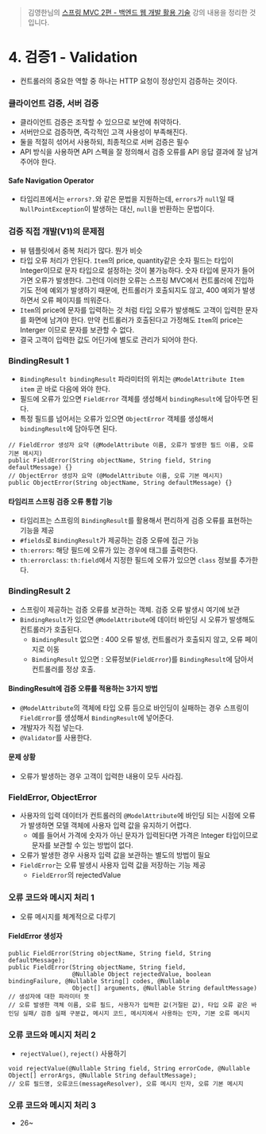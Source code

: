 > 김영한님의 [스프링 MVC 2편 - 백엔드 웹 개발 활용 기술](https://www.inflearn.com/course/%EC%8A%A4%ED%94%84%EB%A7%81-mvc-2/dashboard) 강의 내용을 정리한 것입니다.

# 4. 검증1 - Validation
- 컨트롤러의 중요한 역할 중 하나는 HTTP 요청이 정상인지 검증하는 것이다.
### 클라이언트 검증, 서버 검증
- 클라이언트 검증은 조작할 수 있으므로 보안에 취약하다.
- 서버만으로 검증하면, 즉각적인 고객 사용성이 부족해진다.
- 둘을 적절히 섞어서 사용하되, 최종적으로 서버 검증은 필수
- API 방식을 사용하면 API 스펙을 잘 정의해서 검증 오류를 API 응답 결과에 잘 남겨주어야 한다.
#### Safe Navigation Operator
- 타임리프에서는 `errors?.`와 같은 문법을 지원하는데, `errors`가 `null`일 때 `NullPointException`이 발생하는 대신, `null`을 반환하는 문법이다.
### 검증 직접 개발(V1)의 문제점
- 뷰 템플릿에서 중복 처리가 많다. 뭔가 비슷
- 타입 오류 처리가 안된다. `Item`의 price, quantity같은 숫자 필드는 타입이 Integer이므로 문자 타입으로 설정하는 것이 불가능하다. 숫자 타입에 문자가 들어가면 오류가 발생한다. 그런데 이러한 오류는 스프링 MVC에서 컨트롤러에 진입하기도 전에 예외가 발생하기 때문에, 컨트롤러가 호출되지도 않고, 400 예외가 발생하면서 오류 페이지를 띄워준다.
- `Item`의 price에 문자를 입력하는 것 처럼 타입 오류가 발생해도 고객이 입력한 문자를 화면에 남겨야 한다. 만약 컨트롤러가 호출된다고 가정해도 `Item`의 price는 Interger 이므로 문자를 보관할 수 없다.
- 결국 고객이 입력한 값도 어딘가에 별도로 관리가 되어야 한다.

### BindingResult 1
- `BindingResult bindingResult` 파라미터의 위치는 `@ModelAttribute Item item` 곧 바로 다음에 와야 한다.
- 필드에 오류가 있으면 `FieldError` 객체를 생성해서 `bindingResult`에 담아두면 된다.
- 특정 필드를 넘어서는 오류가 있으면 `ObjectError` 객체를 생성해서 `bindingResult`에 담아두면 된다.
```
// FieldError 생성자 요약 (@ModelAttribute 이름, 오류가 발생한 필드 이름, 오류 기본 메시지)
public FieldError(String objectName, String field, String defaultMessage) {}
// ObjectError 생성자 요약 (@ModelAttribute 이름, 오류 기본 메시지)
public ObjectError(String objectName, String defaultMessage) {}
```
#### 타임리프 스프링 검증 오류 통합 기능
- 타임리프는 스프링의 `BindingResult`를 활용해서 편리하게 검증 오류를 표현하는 기능을 제공
- `#fields`로 `BindingResult`가 제공하는 검증 오류에 접근 가능
- `th:errors`: 해당 필드에 오류가 있는 경우에 태그를 출력한다.
- `th:errorclass`: `th:field`에서 지정한 필드에 오류가 있으면 `class` 정보를 추가한다.

### BindingResult 2
- 스프링이 제공하는 검증 오류를 보관하는 객체. 검증 오류 발생시 여기에 보관
- `BindingResult`가 있으면 `@ModelAttribute`에 데이터 바인딩 시 오류가 발생해도 컨트롤러가 호출된다.
  - `BindingResult` 없으면 : 400 오류 발생, 컨트롤러가 호출되지 않고, 오류 페이지로 이동
  - `BindingResult` 있으면 : 오류정보(`FieldError`)를 `BindingResult`에 담아서 컨트롤러를 정상 호출.

#### BindingResult에 검증 오류를 적용하는 3가지 방법
- `@ModelAttribute`의 객체에 타입 오류 등으로 바인딩이 실패하는 경우 스프링이 `FieldError`를 생성해서 `BindingResult`에 넣어준다.
- 개발자가 직접 넣는다.
- `@Validator`를 사용한다.

#### 문제 상황
- 오류가 발생하는 경우 고객이 입력한 내용이 모두 사라짐.

### FieldError, ObjectError
- 사용자의 입력 데이터가 컨트롤러의 `@ModelAttribute`에 바인딩 되는 시점에 오류가 발생하면 모델 객체에 사용자 입력 값을 유지하기 어렵다.
  - 예를 들어서 가격에 숫자가 아닌 문자가 입력된다면 가격은 Integer 타입이므로 문자를 보관할 수 있는 방법이 없다.
- 오류가 발생한 경우 사용자 입력 값을 보관하는 별도의 방법이 필요
- `FieldError`는 오류 발생시 사용자 입력 값을 저장하는 기능 제공
  - `FieldError`의 rejectedValue

### 오류 코드와 메시지 처리 1
- 오류 메시지를 체계적으로 다루기
#### FieldError 생성자
```
public FieldError(String objectName, String field, String defaultMessage);
public FieldError(String objectName, String field, 
                  @Nullable Object rejectedValue, boolean bindingFailure, @Nullable String[] codes, @Nullable
                  Object[] arguments, @Nullable String defaultMessage)
// 생성자에 대한 파라미터 뜻
// 오류 발생한 객체 이름, 오류 필드, 사용자가 입력한 값(거절된 값), 타입 오류 같은 바인딩 실패/ 검증 실패 구분값, 메시지 코드, 메시지에서 사용하는 인자, 기본 오류 메시지
```

### 오류 코드와 메시지 처리 2
- `rejectValue()`, `reject()` 사용하기
```
void rejectValue(@Nullable String field, String errorCode, @Nullable Object[] errorArgs, @Nullable String defaultMessage);
// 오류 필드명, 오류코드(messageResolver), 오류 메시지 인자, 오류 기본 메시지
```

### 오류 코드와 메시지 처리 3
- 26~
